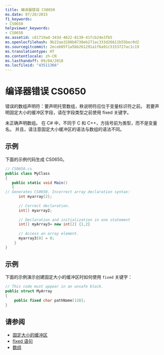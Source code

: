 ```yaml
---
title: 编译器错误 CS0650
ms.date: 07/20/2015
f1_keywords:
- CS0650
helpviewer_keywords:
- CS0650
ms.assetid: c81719ad-343d-4622-8130-41fcb24e3fb5
ms.openlocfilehash: 9b22ae3288b8730eb271ac333d26611b55bec9d2
ms.sourcegitcommit: 2eceb05f1a5bb261291a1f6a91c5153727ac1c19
ms.translationtype: HT
ms.contentlocale: zh-CN
ms.lasthandoff: 09/04/2018
ms.locfileid: "43511366"
---
```

# <a name="compiler-error-cs0650"></a>编译器错误 CS0650
错误的数组声明符：要声明托管数组，秩说明符应位于变量标识符之前。 若要声明固定大小的缓冲区字段，请在字段类型之前使用 fixed 关键字。  
  
 未正确声明数组。 在 C# 中，不同于 C 和 C++，方括号前为类型，而不是变量名。 并且，请注意固定大小缓冲区的语法与数组的语法不同。  
  
## <a name="example"></a>示例  
 下面的示例代码生成 CS0650。  
  
```csharp  
// CS0650.cs  
public class MyClass  
{  
   public static void Main()  
   {  
// Generates CS0650. Incorrect array declaration syntax:  
      int myarray[2];     
  
      // Correct declaration.  
      int[] myarray2;  
  
      // Declaration and initialization in one statement  
      int[] myArray3= new int[2] {1,2}  
  
      // Access an array element.  
      myarray3[0] = 0;  
    }  
}  
```  
  
## <a name="example"></a>示例  
 下面的示例演示创建固定大小的缓冲区时如何使用 `fixed` 关键字：  
  
```csharp  
// This code must appear in an unsafe block.   
public struct MyArray   
{  
    public fixed char pathName[128];  
}  
```  
  
## <a name="see-also"></a>请参阅  

- [固定大小的缓冲区](../../../csharp/programming-guide/unsafe-code-pointers/fixed-size-buffers.md)  
- [fixed 语句](../../../csharp/language-reference/keywords/fixed-statement.md)  
- [数组](../../../csharp/programming-guide/arrays/index.md)
